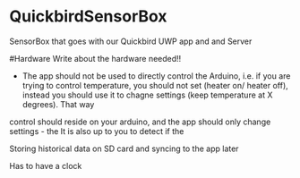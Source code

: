 # QuickbirdSensorBox
SensorBox that goes with our Quickbird UWP app and and Server

#Hardware
Write about the hardware needed!! 


* The app should not be used to directly control the Arduino, i.e. if you are trying to control temperature, you should not set (heater on/ heater off), instead you should use it to chagne settings (keep temperature at X degrees). That way 

control should reside on your arduino, and the app should only change settings - the 
It is also up to you to detect if the 

Storing historical data on SD card and syncing to the app later 

Has to have a clock 

